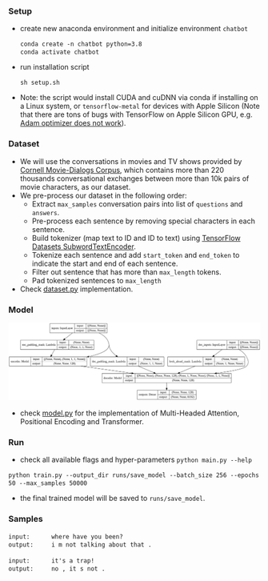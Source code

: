 


### Setup
- create new anaconda environment and initialize environment `chatbot`
    ```
    conda create -n chatbot python=3.8
    conda activate chatbot
    ```
- run installation script
    ```
    sh setup.sh
    ```
- Note: the script would install CUDA and cuDNN via conda if installing on a Linux system, or `tensorflow-metal` for devices with Apple Silicon (Note that there are tons of bugs with TensorFlow on Apple Silicon GPU, e.g. [Adam optimizer does not work](https://developer.apple.com/forums/thread/691917)).

### Dataset
- We will use the conversations in movies and TV shows provided by [Cornell Movie-Dialogs Corpus](https://www.cs.cornell.edu/~cristian/Cornell_Movie-Dialogs_Corpus.html), which contains more than 220 thousands conversational exchanges between more than 10k pairs of movie characters, as our dataset.
- We pre-process our dataset in the following order:
	- Extract `max_samples` conversation pairs into list of `questions` and `answers`.
	- Pre-process each sentence by removing special characters in each sentence.
	- Build tokenizer (map text to ID and ID to text) using [TensorFlow Datasets SubwordTextEncoder](https://www.tensorflow.org/datasets/api_docs/python/tfds/features/text/SubwordTextEncoder).
	- Tokenize each sentence and add `start_token` and `end_token` to indicate the start and end of each sentence.
	- Filter out sentence that has more than `max_length` tokens.
	- Pad tokenized sentences to `max_length`
- Check [dataset.py](transformer/dataset.py) implementation.

### Model
![transformer model plot](transformer.png)
- check [model.py](transformer/model.py) for the implementation of Multi-Headed Attention, Positional Encoding and Transformer.

### Run
- check all available flags and hyper-parameters `python main.py --help`
```
python train.py --output_dir runs/save_model --batch_size 256 --epochs 50 --max_samples 50000
```
- the final trained model will be saved to `runs/save_model`.

### Samples
```
input:		where have you been?
output:		i m not talking about that .

input:		it's a trap!
output:		no , it s not .
```
